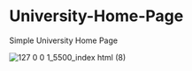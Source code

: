# University-Home-Page
Simple University Home Page

![127 0 0 1_5500_index html (8)](https://user-images.githubusercontent.com/45134925/98434383-f4c67080-2109-11eb-8701-3d89791a4e10.png)
